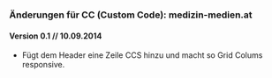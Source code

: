 ### Änderungen für CC (Custom Code): medizin-medien.at

#### Version 0.1 // 10.09.2014

* Fügt dem Header eine Zeile CCS hinzu und macht so Grid Colums responsive.

